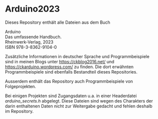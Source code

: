# Arduino2023

Dieses Repository enthält alle Dateien aus dem Buch

Arduino  
Das umfassende Handbuch.  
Rheinwerk-Verlag, 2023  
ISBN 978-3-8362-9104-0

Zusätzliche Informationen in deutscher Sprache und Programmbeispiele sind in meinen Blogs 
unter https://ckblog2016.net/ und https://ckarduino.wordpress.com/ zu finden. Die dort erwähnten Programmbeispiele sind ebenfalls Bestandteil dieses Repositories.

Ausserdem enthält das Repository auch Programmbeispiele von Folgeprojekten.

Bei einigen Projekten sind Zugangsdaten u.a. in einer Headerdatei *arduino_secrets.h* abgelegt. 
Diese Dateien sind wegen des Charakters der darin enthaltenen Daten nicht zur Weitergabe gedacht und fehlen deshalb im Repository.
